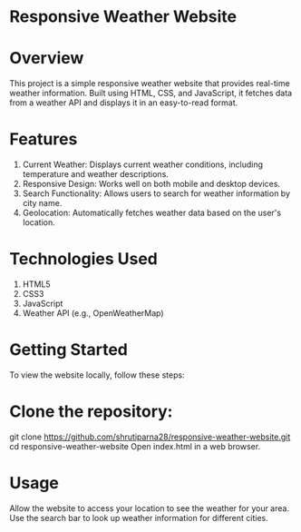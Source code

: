 # Responsive Weather Website

# Overview
This project is a simple responsive weather website that provides real-time weather information. Built using HTML, CSS, and JavaScript, it fetches data from a weather API and displays it in an easy-to-read format.

# Features
1. Current Weather: Displays current weather conditions, including temperature and weather descriptions.
2. Responsive Design: Works well on both mobile and desktop devices.
3. Search Functionality: Allows users to search for weather information by city name.
4. Geolocation: Automatically fetches weather data based on the user's location.

# Technologies Used
1. HTML5
2. CSS3
3. JavaScript
4. Weather API (e.g., OpenWeatherMap)
   
# Getting Started
To view the website locally, follow these steps:

# Clone the repository:
git clone https://github.com/shrutiparna28/responsive-weather-website.git
cd responsive-weather-website
Open index.html in a web browser.

# Usage
Allow the website to access your location to see the weather for your area.
Use the search bar to look up weather information for different cities.
